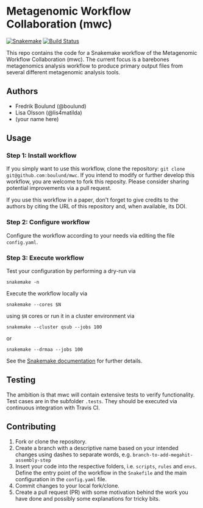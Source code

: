 # Metagenomic Workflow Collaboration (mwc)

[![Snakemake](https://img.shields.io/badge/snakemake-≥3.12.0-brightgreen.svg)](https://snakemake.bitbucket.io)
[![Build Status](https://travis-ci.org/snakemake-workflows/mwc.svg?branch=master)](https://travis-ci.org/snakemake-workflows/mwc)

This repo contains the code for a Snakemake workflow of the Metagenomic
Workflow Collaboration (mwc). The current focus is a barebones metagenomics
analysis workflow to produce primary output files from several different
metagenomic analysis tools. 

## Authors

* Fredrik Boulund (@boulund)
* Lisa Olsson (@lis4matilda)
* (your name here)

## Usage

### Step 1: Install workflow
<!--download and extract the [latest release](https://github.com/snakemake-workflows/mwc/releases). -->

If you simply want to use this workflow, clone the repository: `git clone
git@github.com:boulund/mwc`. If you intend to modify or further develop this
workflow, you are welcome to fork this reposity. Please consider sharing
potential improvements via a pull request.

If you use this workflow in a paper, don't forget to give credits to the
authors by citing the URL of this repository and, when available, its DOI.

### Step 2: Configure workflow

Configure the workflow according to your needs via editing the file
`config.yaml`.

### Step 3: Execute workflow

Test your configuration by performing a dry-run via

    snakemake -n

Execute the workflow locally via

    snakemake --cores $N

using `$N` cores or run it in a cluster environment via

    snakemake --cluster qsub --jobs 100

or

    snakemake --drmaa --jobs 100

See the [Snakemake documentation](https://snakemake.readthedocs.io) for further
details.

## Testing

The ambition is that mwc will contain extensive tests to verify functionality.
Test cases are in the subfolder `.tests`. They should be executed via continuous
integration with Travis CI. 


## Contributing

1. Fork or clone the repository.
2. Create a branch with a descriptive name based on your intended changes using
   dashes to separate words, e.g. `branch-to-add-megahit-assembly-step`
3. Insert your code into the respective folders, i.e. `scripts`, `rules` and
   `envs`. Define the entry point of the workflow in the `Snakefile` and the
   main configuration in the `config.yaml` file.
4. Commit changes to your local fork/clone.
5. Create a pull request (PR) with some motivation behind the work you have
   done and possibly some explanations for tricky bits. 

